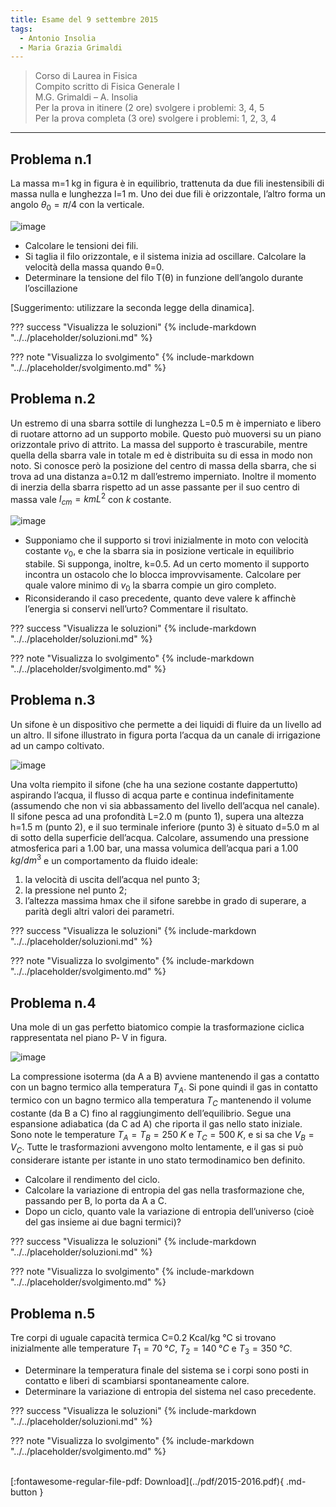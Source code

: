 ```yaml
---
title: Esame del 9 settembre 2015
tags:
  - Antonio Insolia
  - Maria Grazia Grimaldi
---
```


>Corso di Laurea in Fisica <br>
Compito scritto di Fisica Generale I <br>
M.G. Grimaldi – A. Insolia <br>
Per la prova in itinere (2 ore) svolgere i problemi: 3, 4, 5 <br>
Per la prova completa (3 ore) svolgere i problemi: 1, 2, 3, 4 <br>

---

## Problema n.1
La massa m=1 kg in figura è in equilibrio, trattenuta da due fili inestensibili di massa nulla e lunghezza l=1 m. Uno dei due fili è orizzontale, l’altro forma un angolo $θ_0=π/4$ con la verticale.

![image](https://user-images.githubusercontent.com/77018886/153274231-73c70f65-7f7b-479f-8424-96d2530628b8.png)

- Calcolare le tensioni dei fili.
- Si taglia il filo orizzontale, e il sistema inizia ad oscillare. Calcolare la velocità della massa quando θ=0.
- Determinare la tensione del filo T(θ) in funzione dell’angolo durante l’oscillazione 

[Suggerimento: utilizzare la seconda legge della dinamica].

??? success "Visualizza le soluzioni"
    {% include-markdown "../../placeholder/soluzioni.md" %}

??? note "Visualizza lo svolgimento"
    {% include-markdown "../../placeholder/svolgimento.md" %}

## Problema n.2
Un estremo di una sbarra sottile di lunghezza L=0.5 m è imperniato e libero di ruotare attorno ad un supporto mobile. Questo può muoversi su un piano orizzontale privo di attrito. La massa del supporto è trascurabile, mentre quella della sbarra vale in totale m ed è distribuita su di essa in modo non noto. Si conosce però la posizione del centro di massa della sbarra, che si trova ad una distanza a=0.12 m dall’estremo imperniato. Inoltre il momento di inerzia della sbarra rispetto ad un asse passante per il suo centro di massa vale $I_{cm}= k m L^2$ con $k$ costante.

![image](https://user-images.githubusercontent.com/77018886/153274369-53fd339f-1643-4de9-9161-7d92a510fa5e.png)

- Supponiamo che il supporto si trovi inizialmente in moto con velocità costante $v_0$, e che la sbarra sia in posizione verticale in equilibrio stabile. Si supponga, inoltre, k=0.5. Ad un certo momento il supporto incontra un ostacolo che lo blocca improvvisamente. Calcolare per quale valore minimo di $v_0$ la sbarra compie un giro completo.
- Riconsiderando il caso precedente, quanto deve valere k affinchè l’energia si conservi nell’urto? Commentare il risultato.

??? success "Visualizza le soluzioni"
    {% include-markdown "../../placeholder/soluzioni.md" %}

??? note "Visualizza lo svolgimento"
    {% include-markdown "../../placeholder/svolgimento.md" %}

## Problema n.3
Un sifone è un dispositivo che permette a dei liquidi di fluire da un livello ad un altro. Il sifone illustrato in figura porta l’acqua da un canale di irrigazione ad un campo coltivato. 

![image](https://user-images.githubusercontent.com/77018886/153274538-b94c1913-429b-444d-b9fa-d03446b8a8f4.png)

Una volta riempito il sifone (che ha una sezione costante dappertutto) aspirando l’acqua, il flusso di acqua parte e continua indefinitamente (assumendo che non vi sia abbassamento del livello dell’acqua nel canale). Il sifone pesca ad una profondità L=2.0 m (punto 1), supera una altezza h=1.5 m (punto 2), e il suo terminale inferiore (punto 3) è situato d=5.0 m al di sotto della superficie dell’acqua. Calcolare, assumendo una pressione atmosferica pari a 1.00 bar, una massa volumica dell’acqua pari a $1.00 \; kg/dm^3$ e un comportamento da fluido ideale: 

1) la velocità di uscita dell’acqua nel punto 3; <br>
2) la pressione nel punto 2; <br>
3) l’altezza massima hmax che il sifone sarebbe in grado di superare, a parità degli altri valori dei parametri. <br>

??? success "Visualizza le soluzioni"
    {% include-markdown "../../placeholder/soluzioni.md" %}

??? note "Visualizza lo svolgimento"
    {% include-markdown "../../placeholder/svolgimento.md" %}

## Problema n.4
Una mole di un gas perfetto biatomico compie la trasformazione ciclica rappresentata nel piano P‐ V in figura. 

![image](https://user-images.githubusercontent.com/77018886/153274657-38d36c3a-810e-449e-b5b7-17ee38edee82.png)

La compressione isoterma (da A a B) avviene mantenendo il gas a contatto con un bagno termico alla temperatura $T_A$. Si pone quindi il gas in contatto termico con un bagno termico alla temperatura $T_C$ mantenendo il volume costante (da B a C) fino al raggiungimento dell’equilibrio. Segue una espansione adiabatica (da C ad A) che riporta il gas nello stato iniziale. Sono note le temperature $T_A=T_B=250 \; K$ e $T_C=500 \; K$, e si sa che $V_B=V_C$. Tutte le trasformazioni avvengono molto lentamente, e il gas si può considerare istante per istante in uno stato termodinamico ben definito.

- Calcolare il rendimento del ciclo.
- Calcolare la variazione di entropia del gas nella trasformazione che, passando per B, lo porta da A a C.
- Dopo un ciclo, quanto vale la variazione di entropia dell’universo (cioè del gas insieme ai due bagni termici)?

??? success "Visualizza le soluzioni"
    {% include-markdown "../../placeholder/soluzioni.md" %}

??? note "Visualizza lo svolgimento"
    {% include-markdown "../../placeholder/svolgimento.md" %}

## Problema n.5
Tre corpi di uguale capacità termica C=0.2 Kcal/kg °C si trovano inizialmente alle temperature $T_1=70 \; °C$, $T_2=140 \; °C$ e $T_3=350 \; °C$.

- Determinare la temperatura finale del sistema se i corpi sono posti in contatto e liberi di scambiarsi spontaneamente calore.
- Determinare la variazione di entropia del sistema nel caso precedente.

??? success "Visualizza le soluzioni"
    {% include-markdown "../../placeholder/soluzioni.md" %}

??? note "Visualizza lo svolgimento"
    {% include-markdown "../../placeholder/svolgimento.md" %}

<br>
[:fontawesome-regular-file-pdf: Download](../pdf/2015-2016.pdf){ .md-button }